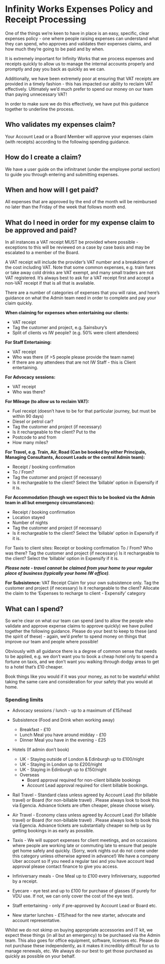 # Infinity Works Expenses Policy and Receipt Processing

One of the things we’re keen to have in place is an easy, specific, clear expenses policy - one where people raising expenses can understand what they can spend, who approves and validates their expenses claims, and how much they’re going to be paid and by when.

It is extremely important for Infinity Works that we process expenses and receipts quickly to allow us to manage the internal accounts properly and promptly and pay you back as quickly as we can.

Additionally, we have been extremely poor at ensuring that VAT receipts are provided in a timely fashion - this has impacted our ability to reclaim VAT effectively. Ultimately we’d much prefer to spend our money on our team than paying unnecessary VAT!

In order to make sure we do this effectively, we have put this guidance together to underline the process.

## Who validates my expenses claim?
Your Account Lead or a Board Member will approve your expenses claim (with receipts) according to the following spending guidance.

## How do I create a claim?
We have a user guide on the infinitranet (under the employee portal section) to guide you through entering and submitting expenses.

## When and how will I get paid?
All expenses that are approved by the end of the month will be reimbursed no later than the Friday of the week that follows month end.

## What do I need in order for my expense claim to be approved and paid?
In all instances a VAT receipt MUST be provided where possible - exceptions to this will be reviewed on a case by case basis and may be escalated to a member of the Board.

A VAT receipt will include the provider’s VAT number and a breakdown of the cost including VAT. Note that some common expenses, e.g. train fares or take away cold drinks are VAT exempt, and many small traders are not VAT registered. It’s always best to ask for a VAT receipt first and accept a non-VAT receipt if that is all that is available.

There are a number of categories of expenses that you will raise, and here’s guidance on what the Admin team need in order to complete and pay your claim quickly.

**When claiming for expenses when entertaining our clients:**
- VAT receipt
- Tag the customer and project, e.g. Sainsbury’s
- Split of clients vs IW people? (e.g. 50% were client attendees)

**For Staff Entertaining:**
- VAT receipt
- Who was there (if >5 people please provide the team name)
- If there are any attendees that are not IW Staff - this is Client entertaining.

**For Advocacy sessions:**
- VAT receipt
- Who was there?

**For Mileage (to allow us to reclaim VAT):**
- Fuel receipt (doesn’t have to be for that particular journey, but must be within 90 days)
- Diesel or petrol car?
- Tag the customer and project (if necessary)
- Is it rechargeable to the client? Put to the 
- Postcode to and from
- How many miles?

**For Travel, e.g. Train, Air, Road (Can be booked by either Principals, Managing Consultants, Account Leads or the central Admin team):**
- Receipt / booking confirmation
- To / From?
- Tag the customer and project (if necessary)
- Is it rechargeable to the client? Select the ‘billable’ option in Expensify if it is.

**For Accommodation (though we expect this to be booked via the Admin team in all but emergency circumstances):**
- Receipt / booking confirmation
- Location stayed
- Number of nights
- Tag the customer and project (if necessary)
- Is it rechargeable to the client? Select the ‘billable’ option in Expensify if it is.


For Taxis to client sites:
Receipt or booking confirmation
To / From?
Who was there?
Tag the customer and project (if necessary)
Is it rechargeable to the client? Select the ‘billable’ option in Expensify if it is.

_**Please note - travel cannot be claimed from your home to your regular place of business (typically your home IW office)**._

**For Subsistence:**
VAT Receipt
Claim for your own subsistence only.
Tag the customer and project (if necessary)
Is it rechargeable to the client? Allocate the claim to the ‘Expenses to recharge to client - Expensify’ category

## What can I spend?
So we’re clear on what our team can spend (and to allow the people who validate and approve expense claims to approve quickly) we have pulled together the following guidance. Please do your best to keep to these (and the spirit of these) - again, we’d prefer to spend money on things that improve our team and people where possible! 

Obviously with all guidance there is a degree of common sense that needs to be applied, e.g. 
we don’t want you to book a cheap hotel only to spend a fortune on taxis, and we don’t want you walking through dodgy areas to get to a hotel that’s £10 cheaper.

Book things like you would if it was your money, as not to be wasteful whilst taking the same care and consideration for your safety that you would at home.

### Spending limits

- Advocacy sessions / lunch - up to a maximum of £15/head 

- Subsistence (Food and Drink when working away)
  * Breakfast - £10
  * Lunch Meal you have around midday - £10
  * Dinner Meal you have in the evening - £25
 
- Hotels (If admin don’t book)
  * UK - Staying outside of London & Edinburgh up to £100/night
  * UK - Staying in London up to £200/night
  * UK - Staying in Edinburgh up to £150/night
  * Overseas
    * Board approval required for non-client billable bookings
    * Account Lead approval required for client billable bookings. 

- Rail Travel - Standard class unless agreed by Account Lead (for billable travel) or Board (for non-billable travel) . Please always look to book this via Egencia. Advance tickets are often cheaper, please choose wisely.

- Air Travel - Economy class unless agreed by Account Lead (for billable travel) or Board (for non-billable travel) . Please always look to book this via Egencia. Advance tickets are substantially cheaper so help us by getting bookings in as early as possible.

- Taxis - We will support expenses for client meetings, and on occasions where people are working late or commuting late to ensure that people get home safely and quickly.  (Sorry, work nights out do not come under this category unless otherwise agreed in advance!) We have a company Uber account so If you need a regular taxi and you have account lead approval please contact finance to give you access.

- Infiniversary meals - One Meal up to £100 every Infiniversary, supported by a receipt.

- Eyecare - eye test and up to £100 for purchase of glasses (if purely for VDU use. If not, we can only cover the cost of the eye test).

- Staff entertaining - only if pre-approved by Account Lead or Board etc.

- New starter lunches - £15/head for the new starter, advocate and account representative.

Whilst we do not skimp on buying appropriate accessories and IT kit, we expect these things (in all but an emergency) to be purchased via the Admin team. This also goes for office equipment, software, licenses etc. Please do not purchase these independently, as it makes it incredibly difficult for us to manage renewals, etc. We always do our best to get those purchased as quickly as possible on your behalf.

